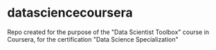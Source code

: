 # datasciencecoursera
Repo created for the purpose of the "Data Scientist Toolbox" course in Coursera, for the certification "Data Science Specialization"

